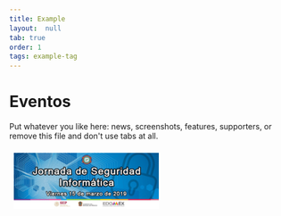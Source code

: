 ```yaml
---
title: Example
layout:  null
tab: true
order: 1
tags: example-tag
---
```


# Eventos

Put whatever you like here: news, screenshots, features, supporters, or remove this file and don't use tabs at all. 

<img src="/assets/images/Jornada_seguridad_UTN_OWASP_MEXICO_CITY.jpg" alt="image" width="260px" style="padding:8px;"/>
